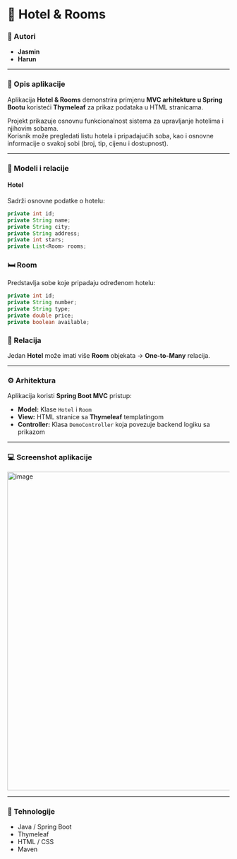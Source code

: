 # 🏨 Hotel & Rooms

### 👥 Autori
- **Jasmin**  
- **Harun**

---

### 📘 Opis aplikacije
Aplikacija **Hotel & Rooms** demonstrira primjenu **MVC arhitekture u Spring Bootu** koristeći **Thymeleaf** za prikaz podataka u HTML stranicama.

Projekt prikazuje osnovnu funkcionalnost sistema za upravljanje hotelima i njihovim sobama.  
Korisnik može pregledati listu hotela i pripadajućih soba, kao i osnovne informacije o svakoj sobi (broj, tip, cijenu i dostupnost).

---

### 🧩 Modeli i relacije

#### **Hotel**
Sadrži osnovne podatke o hotelu:
```java
private int id;
private String name;
private String city;
private String address;
private int stars;
private List<Room> rooms;
```
### 🛏️ Room

Predstavlja sobe koje pripadaju određenom hotelu:

```java
private int id;
private String number;
private String type;
private double price;
private boolean available;
```

### 🔗 Relacija

Jedan **Hotel** može imati više **Room** objekata → **One-to-Many** relacija.

---

### ⚙️ Arhitektura

Aplikacija koristi **Spring Boot MVC** pristup:

- **Model:** Klase `Hotel` i `Room`  
- **View:** HTML stranice sa **Thymeleaf** templatingom  
- **Controller:** Klasa `DemoController` koja povezuje backend logiku sa prikazom

---

### 💻 Screenshot aplikacije

<img width="1548" height="722" alt="image" src="https://github.com/user-attachments/assets/f98b1f3c-66d5-4456-8703-24f5e284b957" />


---

### 🚀 Tehnologije

- Java / Spring Boot  
- Thymeleaf  
- HTML / CSS  
- Maven
